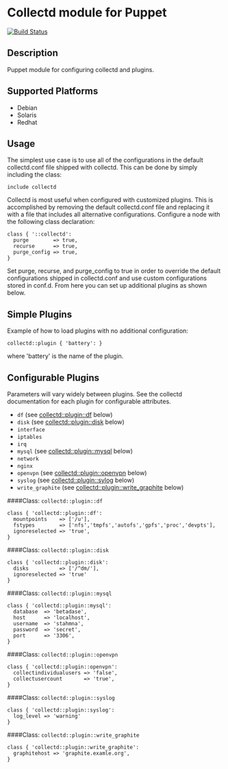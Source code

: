 Collectd module for Puppet
==========================

[![Build Status](https://travis-ci.org/pdxcat/puppet-module-collectd.png?branch=master)](https://travis-ci.org/pdxcat/puppet-module-collectd)

Description
-----------

Puppet module for configuring collectd and plugins.

Supported Platforms
-------------------

* Debian
* Solaris
* Redhat

Usage
-----

The simplest use case is to use all of the configurations in
the default collectd.conf file shipped with collectd. This can
be done by simply including the class:

```puppet
include collectd
```

Collectd is most useful when configured with customized plugins.
This is accomplished by removing the default collectd.conf file
and replacing it with a file that includes all alternative
configurations. Configure a node with the following class
declaration:

```puppet
class { '::collectd':
  purge        => true,
  recurse      => true,
  purge_config => true,
}
```

Set purge, recurse, and purge_config to true in order to override
the default configurations shipped in collectd.conf and use
custom configurations stored in conf.d. From here you can set up
additional plugins as shown below.

Simple Plugins
--------------

Example of how to load plugins with no additional configuration:

```puppet
collectd::plugin { 'battery': }
```

where 'battery' is the name of the plugin.

Configurable Plugins
------------------

Parameters will vary widely between plugins. See the collectd
documentation for each plugin for configurable attributes.

* `df`  (see [collectd::plugin::df](#class-collectdplugindf) below)
* `disk` (see [collectd::plugin::disk](#class-collectdplugindisk) below)
* `interface`
* `iptables`
* `irq`
* `mysql` (see [collectd::plugin::mysql](#class-collectdpluginmysql) below)
* `network`
* `nginx`
* `openvpn` (see [collectd::plugin::openvpn](#class-collectdpluginopenvpn) below)
* `syslog` (see [collectd::plugin::sylog](#class-collectdpluginsylog) below)
* `write_graphite` (see [collectd::plugin::write_graphite](#class-collectdpluginwrite_graphite) below)

####Class: `collectd::plugin::df`

```puppet
class { 'collectd::plugin::df':
  mountpoints    => ['/u'],
  fstypes        => ['nfs','tmpfs','autofs','gpfs','proc','devpts'],
  ignoreselected => 'true',
}
```

####Class: `collectd::plugin::disk`

```puppet
class { 'collectd::plugin::disk':
  disks          => ['/^dm/'],
  ignoreselected => 'true'
}
```

####Class: `collectd::plugin::mysql`

```puppet
class { 'collectd::plugin::mysql':
  database  => 'betadase',
  host      => 'localhost',
  username  => 'stahmna',
  password  => 'secret',
  port      => '3306',
}
```

####Class: `collectd::plugin::openvpn`

```puppet
class { 'collectd::plugin::openvpn':
  collectindividualusers => 'false',
  collectusercount       => 'true',
}
```

####Class: `collectd::plugin::syslog`

```puppet
class { 'collectd::plugin::syslog':
  log_level => 'warning'
}
```

####Class: `collectd::plugin::write_graphite`

```puppet
class { 'collectd::plugin::write_graphite':
  graphitehost => 'graphite.examle.org',
}
```
